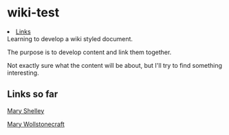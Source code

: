 # wiki-test
<li>
<a href="#Links">Links</a>
</li>
Learning to develop a wiki styled document.

The purpose is to develop content and link them together.

Not exactly sure what the content will be about, but I'll try to find something interesting.

<h2>Links so far
<a href="#Links"></a>
</h2>

<a href="https://github.com/ifathewise/wiki-test/blob/master/Mary%20Shelley.md">Mary Shelley</a>

[Mary Wollstonecraft](https://github.com/ifathewise/wiki-test/blob/master/Mary%20Wollstonecraft.md)
